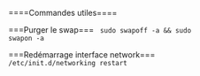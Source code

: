 ====Commandes utiles====

===Purger le swap===
<code bash>
sudo swapoff -a && sudo swapon -a
</code>

===Redémarrage interface network===
<code bash>
/etc/init.d/networking restart
</code>
